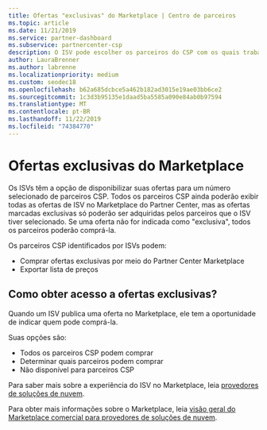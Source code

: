 ```yaml
---
title: Ofertas "exclusivas" do Marketplace | Centro de parceiros
ms.topic: article
ms.date: 11/21/2019
ms.service: partner-dashboard
ms.subservice: partnercenter-csp
description: O ISV pode escolher os parceiros do CSP com os quais trabalhar, tornando suas ofertas exclusivas.
author: LauraBrenner
ms.author: labrenne
ms.localizationpriority: medium
ms.custom: seodec18
ms.openlocfilehash: b62a685dcbce5a462b182ad3015e19ae03bb6ce2
ms.sourcegitcommit: 1c3d3b95135e1daad5ba5585a090e84ab0b97594
ms.translationtype: MT
ms.contentlocale: pt-BR
ms.lasthandoff: 11/22/2019
ms.locfileid: "74384770"
---
```

# <a name="marketplace-exclusive-offers"></a>Ofertas exclusivas do Marketplace

Os ISVs têm a opção de disponibilizar suas ofertas para um número selecionado de parceiros CSP. Todos os parceiros CSP ainda poderão exibir todas as ofertas de ISV no Marketplace do Partner Center, mas as ofertas marcadas exclusivas só poderão ser adquiridas pelos parceiros que o ISV tiver selecionado. Se uma oferta não for indicada como "exclusiva", todos os parceiros poderão comprá-la.

Os parceiros CSP identificados por ISVs podem:

- Comprar ofertas exclusivas por meio do Partner Center Marketplace
- Exportar lista de preços

## <a name="how-do-you-gain-access-to-exclusive-offers"></a>Como obter acesso a ofertas exclusivas?

Quando um ISV publica uma oferta no Marketplace, ele tem a oportunidade de indicar quem pode comprá-la. 

Suas opções são:

- Todos os parceiros CSP podem comprar
- Determinar quais parceiros podem comprar
- Não disponível para parceiros CSP

Para saber mais sobre a experiência do ISV no Marketplace, leia [provedores de soluções de nuvem](https://docs.microsoft.com/azure/marketplace/cloud-solution-providers).

Para obter mais informações sobre o Marketplace, leia [visão geral do Marketplace comercial para provedores de soluções de nuvem](https://docs.microsoft.partner-center/commercial-marketplace-overview.md).
